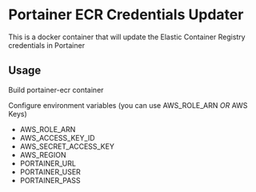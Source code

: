 # Portainer ECR Credentials Updater

This is a docker container that will update the Elastic Container Registry credentials in Portainer 

## Usage

Build portainer-ecr container  

Configure environment variables (you can use AWS_ROLE_ARN *OR* AWS Keys)
- AWS_ROLE_ARN 
- AWS_ACCESS_KEY_ID
- AWS_SECRET_ACCESS_KEY
- AWS_REGION
- PORTAINER_URL
- PORTAINER_USER
- PORTAINER_PASS